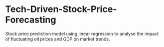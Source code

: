 # Tech-Driven-Stock-Price-Forecasting
Stock price prediction model using linear regression to analyse the impact of fluctuating oil prices and GDP on market trends.

